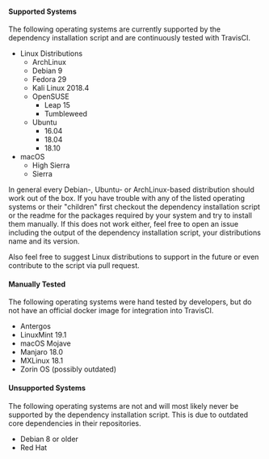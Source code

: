 #### Supported Systems
The following operating systems are currently supported by the dependency installation script and are continuously tested with TravisCI.
* Linux Distributions
    - ArchLinux
    - Debian 9
    - Fedora 29
    - Kali Linux 2018.4
    - OpenSUSE
        - Leap 15
        - Tumbleweed
    - Ubuntu
        - 16.04
        - 18.04
        - 18.10
* macOS
    - High Sierra
    - Sierra

In general every Debian-, Ubuntu- or ArchLinux-based distribution should work out of the box. If you have trouble with any of the listed operating systems or their "children" first checkout the dependency installation script or the readme for the packages required by your system and try to install them manually. If this does not work either, feel free to open an issue including the output of the dependency installation script, your distributions name and its version.

Also feel free to suggest Linux distributions to support in the future or even contribute to the script via pull request.

#### Manually Tested
The following operating systems were hand tested by developers, but do not have an official docker image for integration into TravisCI.
* Antergos
* LinuxMint 19.1
* macOS Mojave
* Manjaro 18.0
* MXLinux 18.1
* Zorin OS (possibly outdated)

#### Unsupported Systems
The following operating systems are not and will most likely never be supported by the dependency installation script. This is due to outdated core dependencies in their repositories.
* Debian 8 or older
* Red Hat

